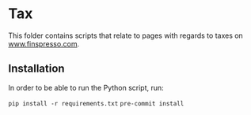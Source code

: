 # Tax
This folder contains scripts that relate to pages with regards to taxes on www.finspresso.com.

## Installation
In order to be able to run the Python script, run:

`pip install -r requirements.txt`
`pre-commit install`
